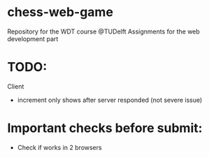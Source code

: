 # chess-web-game
Repository for the WDT course @TUDelft Assignments for the web development part

# TODO:
Client
- increment only shows after server responded (not severe issue)



# Important checks before submit:
- Check if works in 2 browsers
